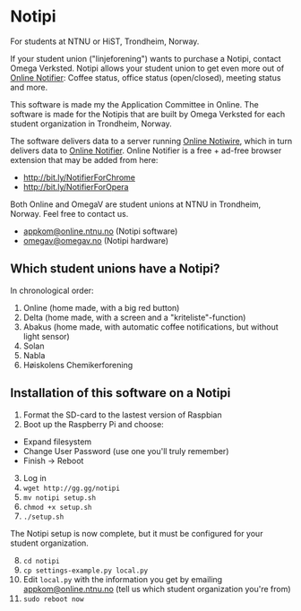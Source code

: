 Notipi
======

For students at NTNU or HiST, Trondheim, Norway.

If your student union ("linjeforening") wants to purchase a Notipi, contact Omega Verksted. Notipi allows your student union to get even more out of [Online Notifier](https://github.com/appKom/notifier/): Coffee status, office status (open/closed), meeting status and more.

This software is made my the Application Committee in Online. The software is made for the Notipis that are built by Omega Verksted for each student organization in Trondheim, Norway.

The software delivers data to a server running [Online Notiwire](https://github.com/appKom/notiwire/), which in turn delivers data to [Online Notifier](https://github.com/appKom/notifier/). Online Notifier is a free + ad-free browser extension that may be added from here:
* http://bit.ly/NotifierForChrome
* http://bit.ly/NotifierForOpera

Both Online and OmegaV are student unions at NTNU in Trondheim, Norway. Feel free to contact us.
* appkom@online.ntnu.no (Notipi software)
* omegav@omegav.no (Notipi hardware)

Which student unions have a Notipi?
-----------------------------------

In chronological order:

1. Online (home made, with a big red button)
2. Delta (home made, with a screen and a "kriteliste"-function)
3. Abakus (home made, with automatic coffee notifications, but without light sensor)
4. Solan
5. Nabla
6. Høiskolens Chemikerforening

Installation of this software on a Notipi
-----------------------------------------

1. Format the SD-card to the lastest version of Raspbian
2. Boot up the Raspberry Pi and choose:
  * Expand filesystem
  * Change User Password (use one you'll truly remember)
  * Finish -> Reboot
3. Log in
4. `wget http://gg.gg/notipi`
5. `mv notipi setup.sh`
6. `chmod +x setup.sh`
7. `./setup.sh`

The Notipi setup is now complete, but it must be configured for your student organization.

8. `cd notipi`
9. `cp settings-example.py local.py`
10. Edit `local.py` with the information you get by emailing appkom@online.ntnu.no (tell us which student organization you're from)
11. `sudo reboot now`
